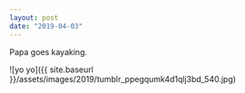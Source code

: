 ```yaml
---
layout: post
date: "2019-04-03"
---
```


Papa goes kayaking.

![yo yo]({{ site.baseurl }}/assets/images/2019/tumblr_ppegqumk4d1qlj3bd_540.jpg)
